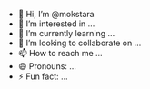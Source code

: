 - 👋 Hi, I’m @mokstara
- 👀 I’m interested in ...
- 🌱 I’m currently learning ...
- 💞️ I’m looking to collaborate on ...
- 📫 How to reach me ...
- 😄 Pronouns: ...
- ⚡ Fun fact: ...

<!---
mokstara/mokstara is a ✨ special ✨ repository because its `README.md` (this file) appears on your GitHub profile.
You can click the Preview link to take a look at your changes.
--->
